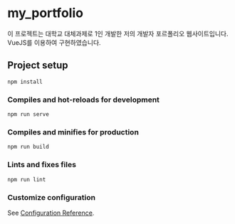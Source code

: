 # my_portfolio

이 프로젝트는 대학교 대체과제로 1인 개발한 저의 개발자 포르폴리오 웹사이트입니다.
VueJS를 이용하여 구현하였습니다.

## Project setup
```
npm install
```

### Compiles and hot-reloads for development
```
npm run serve
```

### Compiles and minifies for production
```
npm run build
```

### Lints and fixes files
```
npm run lint
```

### Customize configuration
See [Configuration Reference](https://cli.vuejs.org/config/).


